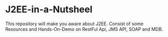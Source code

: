 # J2EE-in-a-Nutsheel
This repository will make you aware about J2EE.
Consist of some Resources and Hands-On-Demo on RestFul Api, JMS API, SOAP and MDB.




